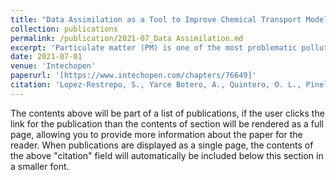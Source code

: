 ```yaml
---
title: "Data Assimilation as a Tool to Improve Chemical Transport Models Performance in Developing Countries"
collection: publications
permalink: /publication/2021-07_Data Assimilation.md
excerpt: 'Particulate matter (PM) is one of the most problematic pollutants in urban air. The effects of PM on human health, associated especially with PM of ≤2.5μm in diameter, include asthma, lung cancer and cardiovascular disease. Consequently, major urban centers commonly monitor PM2.5 as part of their air quality management strategies. The Chemical Transport models allow for a permanent monitoring and prediction of pollutant behavior for all the regions of interest, different to the sensor network where the concentration is just available in specific points. In this chapter a data assimilation system for the LOTOS-EUROS chemical transport model has been implemented to improve the simulation and forecast of Particulate Matter in a densely populated urban valley of the tropical Andes. The Aburrá Valley in Colombia was used as a case study, given data availability and current environmental issues related to population expansion. Using different experiments and observations sources, we shown how the Data Assimilation can improve the model representation of pollutants.'
date: 2021-07-01
venue: 'Intechopen'
paperurl: '[https://www.intechopen.com/chapters/76649]'
citation: 'Lopez-Restrepo, S., Yarce Botero, A., Quintero, O. L., Pinel, N., Hinestroza, J. E., Niño-Ruiz, E. D., ... & Heemink, A. (2021). Data Assimilation as a Tool to Improve Chemical Transport Models Performance in Developing Countries. In Environmental Sustainability-Preparing for Tomorrow. IntechOpen.'
---
```


The contents above will be part of a list of publications, if the user clicks the link for the publication than the contents of section will be rendered as a full page, allowing you to provide more information about the paper for the reader. When publications are displayed as a single page, the contents of the above "citation" field will automatically be included below this section in a smaller font.
